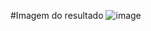 #Imagem do resultado
![image](https://github.com/uDanielBispo/dio-webcomponents/assets/83671699/0964cde9-d568-4d41-82d2-d8495a2877d4)
